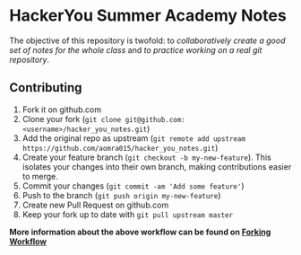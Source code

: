 # HackerYou Summer Academy Notes

The objective of this repository is twofold: to *collaboratively create a good set of notes for the whole class* and *to practice working on a real git repository*.

## Contributing
1. Fork it on github.com
2. Clone your fork (`git clone git@github.com:<username>/hacker_you_notes.git`)
3. Add the original repo as upstream (`git remote add upstream https://github.com/aomra015/hacker_you_notes.git`)
4. Create your feature branch (`git checkout -b my-new-feature`). This isolates your changes into their own branch, making contributions easier to merge.
5. Commit your changes (`git commit -am 'Add some feature'`)
6. Push to the branch (`git push origin my-new-feature`)
7. Create new Pull Request on github.com
8. Keep your fork up to date with `git pull upstream master`

**More information about the above workflow can be found on [Forking Workflow](http://www.atlassian.com/git/workflows#!workflow-forking)**